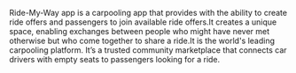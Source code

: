 Ride-My-Way app is a carpooling app that provides with the ability to create ride offers and passengers to join available ride offers.It creates a unique space, enabling exchanges between people who might have never met otherwise but who come together to share a ride.It is the world's leading carpooling platform. It’s a trusted community marketplace that connects car drivers with empty seats to passengers looking for a ride.
